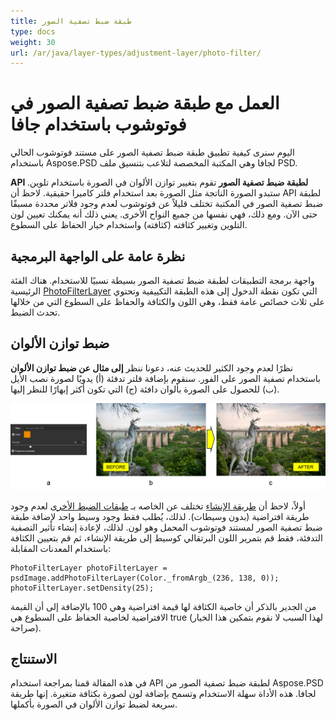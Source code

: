 ```yaml
---
title: طبقة ضبط تصفية الصور
type: docs
weight: 30
url: /ar/java/layer-types/adjustment-layer/photo-filter/
---
```


# العمل مع طبقة ضبط تصفية الصور في فوتوشوب باستخدام جافا

اليوم سنرى كيفية تطبيق طبقة ضبط تصفية الصور على مستند فوتوشوب الحالي باستخدام Aspose.PSD لجافا وهي المكتبة المخصصة لتلاعب بتنسيق ملف PSD.

**API لطبقة ضبط تصفية الصور** تقوم بتغيير توازن الألوان في الصورة باستخدام تلوين. ستبدو الصورة الناتجة مثل الصورة بعد استخدام فلتر كاميرا حقيقية. لاحظ أن API لطبقة ضبط تصفية الصور في المكتبة تختلف قليلاً عن فوتوشوب لعدم وجود فلاتر محددة مسبقًا حتى الآن. ومع ذلك، فهي نفسها من جميع النواح الأخرى. يعني ذلك أنه يمكنك تعيين لون التلوين وتغيير كثافته (كثافته) واستخدام خيار الحفاظ على السطوع.

## نظرة عامة على الواجهة البرمجية

واجهة برمجة التطبيقات لطبقة ضبط تصفية الصور بسيطة نسبيًا للاستخدام. هناك الفئة الرئيسية [PhotoFilterLayer](https://reference.aspose.com/psd/java/com.aspose.psd.fileformats.psd.layers.adjustmentlayers/photofilterlayer) التي تكون نقطة الدخول إلى هذه الطبقة التكييفية وتحتوي على ثلاث خصائص عامة فقط، وهي اللون والكثافة والحفاظ على السطوع التي من خلالها تحدث الضبط.

## ضبط توازن الألوان

نظرًا لعدم وجود الكثير للحديث عنه، دعونا ننظر **إلى مثال عن ضبط توازن الألوان** باستخدام تصفية الصور على الفور. سنقوم بإضافة فلتر تدفئة (أ) يدويًا لصورة نصب الأيل (ب) للحصول على الصورة بألوان دافئة (ج) التي تكون أكثر إبهارًا للنظر إليها.

![مثال على طبقة ضبط تصفية الصور](photo-filter-adjustment-layer-figure-1.png)

أولاً، لاحظ أن [طريقة الإنشاء](https://reference.aspose.com/psd/java/com.aspose.psd.fileformats.psd/PsdImage#addPhotoFilterLayer-com.aspose.psd.Color-) تختلف عن الخاصه بـ [طبقات الضبط الأخرى](https://docs.aspose.com/display/psdjava/PSD+Adjustment+Layers) لعدم وجود طريقة افتراضية (بدون وسيطات). لذلك، يُطلب فقط وجود وسيط واحد لإضافة طبقة ضبط تصفية الصور لمستند فوتوشوب المحمل وهو لون. لذلك، لإعادة إنشاء تأثير التصفية التدفئة، فقط قم بتمرير اللون البرتقالي كوسيط إلى طريقة الإنشاء، ثم قم بتعيين الكثافة باستخدام المعدنات المقابلة:

    PhotoFilterLayer photoFilterLayer = psdImage.addPhotoFilterLayer(Color._fromArgb_(236, 138, 0));
    photoFilterLayer.setDensity(25);

من الجدير بالذكر أن خاصية الكثافة لها قيمة افتراضية وهي 100 بالإضافة إلى أن القيمة الافتراضية لخاصية الحفاظ على السطوع هي true (لهذا السبب لا نقوم بتمكين هذا الخيار صراحة).

## الاستنتاج

في هذه المقالة قمنا بمراجعة استخدام API لطبقة ضبط تصفية الصور من Aspose.PSD لجافا. هذه الأداة سهلة الاستخدام وتسمح بإضافة لون لصورة بكثافة متغيرة. إنها طريقة سريعة لضبط توازن الألوان في الصورة بأكملها.